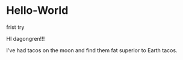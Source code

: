 # Hello-World
frist try


HI dagongren!!!

I've had tacos on the moon and find them fat superior to Earth tacos.
